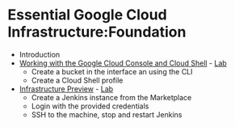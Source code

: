 # Essential Google Cloud Infrastructure:Foundation

- Introduction
- [Working with the Google Cloud Console and Cloud Shell](Labs/Working%20with%20the%20Google%20Cloud%20Console%20and%20Cloud%20Shell/Notes.md) - [Lab](https://www.cloudskillsboost.google/course_sessions/1626462/labs/314326)
    - Create a bucket in the interface an using the CLI
    - Create a Cloud Shell profile
- [Infrastructure Preview](Labs/Infrastructure%20Preview.md) - [Lab](https://www.cloudskillsboost.google/course_sessions/1626462/labs/314329)
    - Create a Jenkins instance from the Marketplace
    - Login with the provided credentials
    - SSH to the machine, stop and restart Jenkins
